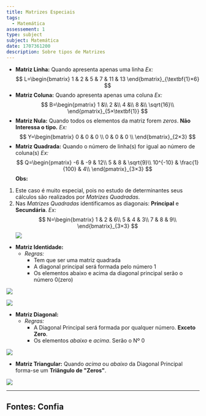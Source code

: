 ```yaml
---
title: Matrizes Especiais
tags:
  - Matemática
assessement: 1
type: subject
subject: Matemática
date: 1707361200
description: Sobre tipos de Matrizes
---
```

- **Matriz Linha:** Quando apresenta apenas uma linha
*Ex:*
$$
L=\begin{bmatrix}
1 & 2 & 5 & 7 & 11 & 13
\end{bmatrix}_{\textbf{1}×6}
$$
- **Matriz Coluna:** Quando apresenta apenas uma coluna
*Ex:*
$$
B=\begin{pmatrix}
1 &\\
2 &\\
4 &\\
8 &\\
\sqrt{16}\\
\end{pmatrix}_{5×\textbf{1}}
$$
- **Matriz Nula:** Quando todos os elementos da matriz forem *zeros*. **Não Interessa o tipo.**
*Ex:*
 $$
Y=\begin{bmatrix}
0 & 0 & 0 \\
0 & 0 & 0 \\
\end{bmatrix}_{2×3}
$$
- **Matriz Quadrada:** Quando o número de linha(s) for igual ao número de coluna(s)
*Ex:*
$$
Q=\begin{pmatrix}
-6 & -9 & 12\\
5 & 8 & \sqrt{9}\\
10^{-10} & \frac{1}{100} & 4\\
\end{pmatrix}_{3×3}
$$
**Obs:** 
1. Este caso é muito especial, pois no estudo de determinantes seus cálculos são realizados por *Matrizes Quadradas*.
2. Nas *Matrizes Quadradas* identificamos as diagonais: **Principal** e **Secundária**.
*Ex:*
$$
N=\begin{bmatrix}
1 & 2 & 6\\
5 & 4 & 3\\
7 & 8 & 9\\
\end{bmatrix}_{3×3}
$$
<img class="follow-theme" src="/static/diagram-20240208-1.png"></img>
- **Matriz Identidade:** 
	- *Regras:*
		- Tem que ser uma matriz quadrada
		- A diagonal principal será formada pelo número 1
		- Os elementos abaixo e acima da diagonal principal serão o número 0(zero)

<img class="follow-theme" src="/static/diagram-20240208-2.png"></img>

<img class="follow-theme" src="/static/diagram-20240208-3.png"></img>

- **Matriz Diagonal:**
	- *Regras:*
		- A Diagonal Principal será formada por qualquer número. **Exceto Zero**.
		- Os elementos *abaixo* e *acima*. Serão o Nº 0

<img class="follow-theme" src="/static/diagram-20240208-4.png"></img>

- **Matriz Triangular:** Quando *acima* ou *abaixo* da Diagonal Principal forma-se um **Triângulo de "Zeros"**.

<img class="follow-theme" src="/static/diagram-20240208-5.png"></img>



---

## Fontes: Confia